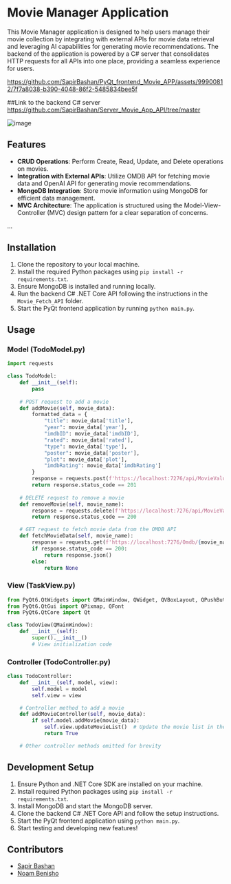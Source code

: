 
# Movie Manager Application

This Movie Manager application is designed to help users manage their movie collection by integrating with external APIs for movie data retrieval and leveraging AI capabilities for generating movie recommendations. The backend of the application is powered by a C# server that consolidates HTTP requests for all APIs into one place, providing a seamless experience for users.


https://github.com/SapirBashan/PyQt_frontend_Movie_APP/assets/99900812/7f7a8038-b390-4048-86f2-5485834bee5f

##Link to the backend C# server
https://github.com/SapirBashan/Server_Movie_App_API/tree/master

![image](https://github.com/SapirBashan/PyQt_frontend_Movie_APP/assets/99900812/75e5c394-73bc-4a2a-974a-c1e3849f5d68)


## Features

- **CRUD Operations**: Perform Create, Read, Update, and Delete operations on movies.
- **Integration with External APIs**: Utilize OMDB API for fetching movie data and OpenAI API for generating movie recommendations.
- **MongoDB Integration**: Store movie information using MongoDB for efficient data management.
- **MVC Architecture**: The application is structured using the Model-View-Controller (MVC) design pattern for a clear separation of concerns.

...

## Installation

1. Clone the repository to your local machine.
2. Install the required Python packages using `pip install -r requirements.txt`.
3. Ensure MongoDB is installed and running locally.
4. Run the backend C# .NET Core API following the instructions in the `Movie_Fetch_API` folder.
5. Start the PyQt frontend application by running `python main.py`.

## Usage

### Model (TodoModel.py)

```python
import requests

class TodoModel:
    def __init__(self):
        pass
    
    # POST request to add a movie
    def addMovie(self, movie_data):
        formatted_data = {
            "title": movie_data['title'],
            "year": movie_data['year'],
            "imdbID": movie_data['imdbID'],
            "rated": movie_data['rated'],
            "type": movie_data['type'],
            "poster": movie_data['poster'],
            "plot": movie_data['plot'],
            "imdbRating": movie_data['imdbRating']
        }
        response = requests.post(f'https://localhost:7276/api/MovieValue', json=formatted_data, verify=False)
        return response.status_code == 201
    
    # DELETE request to remove a movie
    def removeMovie(self, movie_name):
        response = requests.delete(f'https://localhost:7276/api/MovieValue/{movie_name}', verify=False)
        return response.status_code == 200

    # GET request to fetch movie data from the OMDB API
    def fetchMovieData(self, movie_name):
        response = requests.get(f'https://localhost:7276/Omdb/{movie_name}', verify=False)
        if response.status_code == 200:
            return response.json()
        else:
            return None
```

### View (TaskView.py)

```python
from PyQt6.QtWidgets import QMainWindow, QWidget, QVBoxLayout, QPushButton, QLabel, QLineEdit, QGridLayout, QScrollArea, QSizePolicy, QApplication, QHBoxLayout
from PyQt6.QtGui import QPixmap, QFont
from PyQt6.QtCore import Qt

class TodoView(QMainWindow):
    def __init__(self):
        super().__init__()
        # View initialization code
```

### Controller (TodoController.py)

```python
class TodoController:
    def __init__(self, model, view):
        self.model = model
        self.view = view

    # Controller method to add a movie
    def addMovieController(self, movie_data):
        if self.model.addMovie(movie_data):
            self.view.updateMovieList()  # Update the movie list in the view
            return True

    # Other controller methods omitted for brevity
```

## Development Setup

1. Ensure Python and .NET Core SDK are installed on your machine.
2. Install required Python packages using `pip install -r requirements.txt`.
3. Install MongoDB and start the MongoDB server.
4. Clone the backend C# .NET Core API and follow the setup instructions.
5. Start the PyQt frontend application using `python main.py`.
6. Start testing and developing new features!

## Contributors
- [Sapir Bashan](https://github.com/SapirBashan)
- [Noam Benisho](https://github.com/noambenisho)

